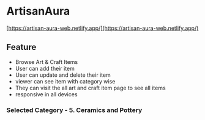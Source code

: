 # ArtisanAura
[https://artisan-aura-web.netlify.app/](https://artisan-aura-web.netlify.app/)

## Feature
- Browse Art & Craft Items
- User can add their item
- User can update and delete their item
- viewer can see item with category wise 
- They can visit the all art and craft item page to see all items
- responsive in all devices

### Selected Category - 5. Ceramics and Pottery

